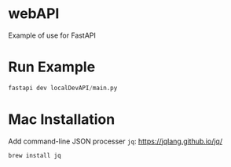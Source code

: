 # webAPI
Example of use for FastAPI

# Run Example
```python
fastapi dev localDevAPI/main.py
```

# Mac Installation

Add command-line JSON processer `jq`: https://jqlang.github.io/jq/
```bash
brew install jq
```